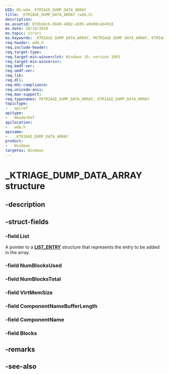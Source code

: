 ```yaml
---
UID: NS:wdm._KTRIAGE_DUMP_DATA_ARRAY
title: _KTRIAGE_DUMP_DATA_ARRAY (wdm.h)
description: 
ms.assetid: 07dbd4cb-0840-4802-a595-a9e08cab4918
ms.date: 10/19/2018
ms.topic: struct
ms.keywords: _KTRIAGE_DUMP_DATA_ARRAY, PKTRIAGE_DUMP_DATA_ARRAY, KTRIAGE_DUMP_DATA_ARRAY, 
req.header: wdm.h
req.include-header:
req.target-type:
req.target-min-winverclnt: Windows 10, version 1803
req.target-min-winversvr:
req.kmdf-ver:
req.umdf-ver:
req.lib:
req.dll:
req.ddi-compliance:
req.unicode-ansi:
req.max-support:
req.typenames: PKTRIAGE_DUMP_DATA_ARRAY, KTRIAGE_DUMP_DATA_ARRAY
topictype: 
-	apiref
apitype: 
-	HeaderDef
apilocation: 
-	wdm.h
apiname: 
-	_KTRIAGE_DUMP_DATA_ARRAY
product:
-	Windows
targetos: Windows
---
```


# _KTRIAGE_DUMP_DATA_ARRAY structure

## -description


## -struct-fields

### -field List
A pointer to a [**LIST_ENTRY**](https://msdn.microsoft.com/library/windows/hardware/ff554296) structure that represents the entry to be added in the array.
 
### -field NumBlocksUsed
 
### -field NumBlocksTotal
 
### -field VirtMemSize
 
### -field ComponentNameBufferLength
 
### -field ComponentName
 
### -field Blocks
 

## -remarks

## -see-also
